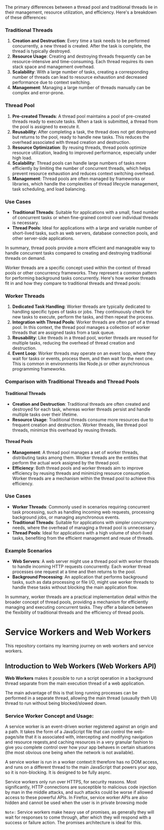 The primary differences between a thread pool and traditional threads lie in their management, resource utilization, and efficiency. Here's a breakdown of these differences:

### Traditional Threads
1. **Creation and Destruction**: Every time a task needs to be performed concurrently, a new thread is created. After the task is complete, the thread is typically destroyed.
2. **Resource Usage**: Creating and destroying threads frequently can be resource-intensive and time-consuming. Each thread requires its own stack space and management overhead.
3. **Scalability**: With a large number of tasks, creating a corresponding number of threads can lead to resource exhaustion and decreased performance due to context switching.
4. **Management**: Managing a large number of threads manually can be complex and error-prone.

### Thread Pool
1. **Pre-created Threads**: A thread pool maintains a pool of pre-created threads ready to execute tasks. When a task is submitted, a thread from the pool is assigned to execute it.
2. **Reusability**: After completing a task, the thread does not get destroyed but returns to the pool, ready to handle new tasks. This reduces the overhead associated with thread creation and destruction.
3. **Resource Optimization**: By reusing threads, thread pools optimize resource utilization, leading to improved performance, especially under high load.
4. **Scalability**: Thread pools can handle large numbers of tasks more efficiently by limiting the number of concurrent threads, which helps prevent resource exhaustion and reduces context switching overhead.
5. **Management**: Thread pools are often managed by frameworks or libraries, which handle the complexities of thread lifecycle management, task scheduling, and load balancing.

### Use Cases
- **Traditional Threads**: Suitable for applications with a small, fixed number of concurrent tasks or when fine-grained control over individual threads is necessary.
- **Thread Pools**: Ideal for applications with a large and variable number of short-lived tasks, such as web servers, database connection pools, and other server-side applications.

In summary, thread pools provide a more efficient and manageable way to handle concurrent tasks compared to creating and destroying traditional threads on demand.

Worker threads are a specific concept used within the context of thread pools or other concurrency frameworks. They represent a common pattern for performing background tasks concurrently. Here's how worker threads fit in and how they compare to traditional threads and thread pools:

### Worker Threads
1. **Dedicated Task Handling**: Worker threads are typically dedicated to handling specific types of tasks or jobs. They continuously check for new tasks to execute, perform the tasks, and then repeat the process.
2. **Integration with Thread Pools**: Worker threads are often part of a thread pool. In this context, the thread pool manages a collection of worker threads that are assigned tasks from a task queue.
3. **Reusability**: Like threads in a thread pool, worker threads are reused for multiple tasks, reducing the overhead of thread creation and destruction.
4. **Event Loop**: Worker threads may operate on an event loop, where they wait for tasks or events, process them, and then wait for the next one. This is common in environments like Node.js or other asynchronous programming frameworks.

### Comparison with Traditional Threads and Thread Pools

#### Traditional Threads
- **Creation and Destruction**: Traditional threads are often created and destroyed for each task, whereas worker threads persist and handle multiple tasks over their lifetime.
- **Resource Usage**: Traditional threads consume more resources due to frequent creation and destruction. Worker threads, like thread pool threads, minimize this overhead by reusing threads.

#### Thread Pools
- **Management**: A thread pool manages a set of worker threads, distributing tasks among them. Worker threads are the entities that perform the actual work assigned by the thread pool.
- **Efficiency**: Both thread pools and worker threads aim to improve efficiency by reusing threads and minimizing resource consumption. Worker threads are a mechanism within the thread pool to achieve this efficiency.

### Use Cases
- **Worker Threads**: Commonly used in scenarios requiring concurrent task processing, such as handling incoming web requests, processing background jobs, or managing asynchronous events.
- **Traditional Threads**: Suitable for applications with simpler concurrency needs, where the overhead of managing a thread pool is unnecessary.
- **Thread Pools**: Ideal for applications with a high volume of short-lived tasks, benefiting from the efficient management and reuse of threads.

### Example Scenarios
- **Web Servers**: A web server might use a thread pool with worker threads to handle incoming HTTP requests concurrently. Each worker thread processes one request at a time and then returns to the pool.
- **Background Processing**: An application that performs background tasks, such as data processing or file I/O, might use worker threads to handle these tasks without blocking the main application flow.

In summary, worker threads are a practical implementation detail within the broader concept of thread pools, providing a mechanism for efficiently managing and executing concurrent tasks. They offer a balance between the flexibility of traditional threads and the efficiency of thread pools.

# Service Workers and Web Workers

This repository contains my learning journey on web workers and service workers. 

## Introduction to Web Workers (Web Workers API)

**Web Workers** makes it possible to run a script operation in a background thread separate from 
the main execution thread of a web application. 

The main advantage of this is that long running processes can be performed in a separate thread, allowing the main thread (usuaully theh UI) thread to run without being blocked/slowed down.


### Service Worker Concept and Usage:

A service worker is an event-driven worker registered against an origin and a path. It takes the form of a JavaScript file that can control the web-page/site that it is associated with, intercepting and modifying navigation and resource reqests,and caching resources in a very granular fashion to give you complete control over how your app behaves in certain situations
(the most obvious one being when the network is not available).

A service worker is run in a worker context:It therefore has no DOM access, and runs on a different
thread to the main JavaScript that powers your app, so it is non-blocking. It is designed to be 
fully async.

Service workers only run over HTTPS, for security reasons. Most significantly, HTTP connections are susceptible to malicious code injection by man in the middle attacks, and such attacks could be worse if allowed access to these powerful APIs. In Firefox, service worker APIs are also hidden and cannot be used when the user is in private browsing mode

`Note:` Service workers make heavy use of promises, as generally they will wait for responses to come through, after which they will respond with a success or failure action. The promises architecture is ideal for this.



